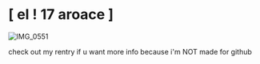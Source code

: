 # [ el ! 17 aroace ]
![IMG_0551](https://github.com/hellsgreatestdad/hellsgreatestdad/assets/159695260/9da4ae7b-372b-4664-a5cc-63bc2e61e68c)

check out my rentry if u want more info because i'm NOT made for github
